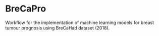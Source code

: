 # BreCaPro
Workflow for the implementation of machine learning models for breast tumour prognosis using BreCaHad dataset (2018).
